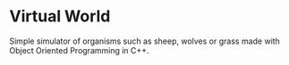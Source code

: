 # Virtual World
Simple simulator of organisms such as sheep, wolves or grass made with Object Oriented Programming in C++.
